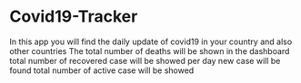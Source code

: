 # Covid19-Tracker
In this app you will find the daily update of covid19 in your country and also other countries
The total number of deaths will be shown in the dashboard
total number of recovered case will be showed
per day new case will be found
total number of active case will be showed
